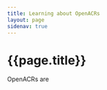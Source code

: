 ```yaml
---
title: Learning about OpenACRs
layout: page
sidenav: true
---
```


# **{{page.title}}**

OpenACRs are
